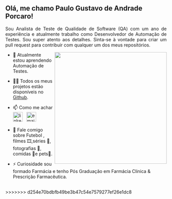 ## **Olá, me chamo Paulo Gustavo de Andrade Porcaro!**
<p align="justify">Sou Analista de Teste de Qualidade de Software (QA) com um ano de experiência e atualmente trabalho como Desenvolvedor de Automação de Testes. Sou super atento aos detalhes. Sinta-se à vontade para criar um pull request para contribuir com qualquer um dos meus repositórios.</p>


<img align='right' src="./images/dog.gif" width="350"></h1>


- 🌱 Atualmente estou aprendendo Automação de Testes.

- 👨‍💻 Todos os meus projetos estão disponíveis no [Github](https://github.com/pgporcaro?tab=repositories).

- 📫 Como me achar <a href="https://www.linkedin.com/in/paulo-gustavo-de-andrade-porcaro-2062351b/"><img src="https://img.icons8.com/color/96/000000/linkedin.png" alt="linkedin" width="30px"/></a>&nbsp;&nbsp;&nbsp;<a href="mailto:pgporcaro@gmail.com"><img src="https://img.icons8.com/color/96/000000/gmail.png" alt="email" width="30px"/></a>&nbsp;&nbsp;&nbsp;

- 💬 Fale comigo sobre Futebol , filmes 🎞️,séries 🍿, fotografias 📸, comidas 🥢e pets🐾.

- ⚡️ Curiosidade sou formado Farmácia e tenho Pós Graduação em Farmácia Clinica & Prescrição Farmacêutica.
</br>
>>>>>>> d254e70bdbfb49be3b47c54e7579277ef26e1dc8
